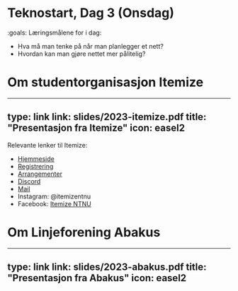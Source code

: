 # Teknostart, Dag 3 (Onsdag)

:goals: Læringsmålene for i dag:
* Hva må man tenke på når man planlegger et nett?
* Hvordan kan man gjøre nettet mer pålitelig?



# Om studentorganisasjon Itemize

---
type: link
link: slides/2023-itemize.pdf
title: "Presentasjon fra Itemize"
icon: easel2
---

Relevante lenker til Itemize:

* [Hjemmeside](https://itemize.no/)
* [Registrering](https://itemize.no/registrer)
* [Arrangementer](https://itemize.no/arrangementer/)
* [Discord](https://discord.gg/3NAzCuA)
* [Mail](mailto:hack@itemize.no)
* Instagram: @itemizentnu
* Facebook: [Itemize NTNU](https://www.facebook.com/ItemizeNTNU/)



# Om Linjeforening Abakus

---
type: link
link: slides/2023-abakus.pdf
title: "Presentasjon fra Abakus"
icon: easel2
---
